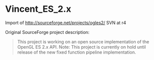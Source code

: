 # Vincent_ES_2.x

Import of http://sourceforge.net/projects/ogles2/ SVN at r4

Original SourceForge project description:
> This project is working on an open source implementation of the OpenGL ES 2.x API. Note: This project is currently on hold until release of the new fixed function pipeline implementation.
